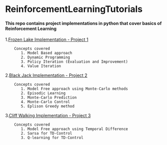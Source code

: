 # ReinforcementLearningTutorials

#### This repo contains project implementations in python that cover basics of Reinforcement Learning   

1.[Frozen Lake Implementation - Project 1](https://github.com/ShreeshaN/ReinforcementLearningTutorials/tree/master/FrozenLakeMDP)

        Concepts covered
           1. Model Based approach
           2. Dynamic Programming                                            
           3. Policy Iteration (Evaluation and Improvement)
           4. Value Iteration
           
 
2.[Black Jack Implementation - Project 2]()
       
        Concepts covered
           1. Model Free approach using Monte-Carlo methods
           2. Episodic Learning
           3. Monte-Carlo Prediction                                            
           4. Monte-Carlo Control
           5. Eplison Greedy method
          
       
3.[Cliff Walking Implementation - Project 3]()
       
        Concepts covered
           1. Model Free approach using Temporal Difference
           2. Sarsa for TD-Control                                            
           3. Q-learning for TD-Control
          
           
